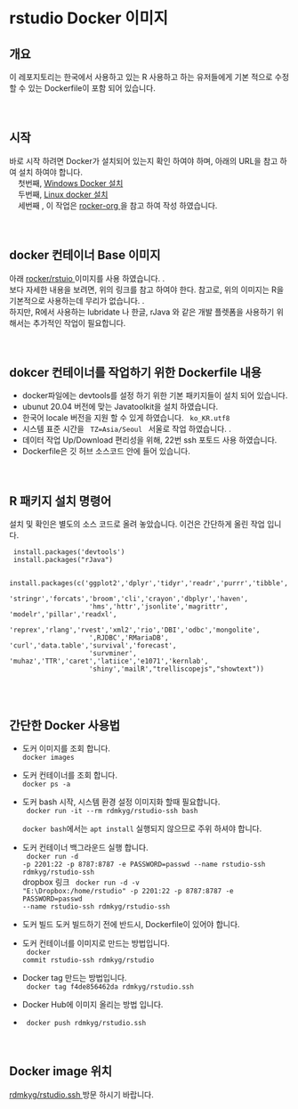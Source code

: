 # rstudio Docker 이미지 #

## 개요 ##
  이 레포지토리는  한국에서 사용하고 있는 R 사용하고 하는 유저들에게 기본 적으로 수정 할 수 있는 Dockerfile이 포함 되어 있습니다.  <br><br><br>
  
## 시작 ##
   바로 시작 하려면 Docker가 설치되어 있는지 확인 하여야 하며,  아래의 URL을 참고 하여 설치 하여야 합니다.   
   &nbsp;  &nbsp;  첫번째,  <a href ="https://myjamong.tistory.com/296#:~:text=Windows%20%ED%99%98%EA%B2%BD%EC%97%90%20Docker%20%EC%84%A4%EC%B9%98%ED%95%98%EA%B8%B0%20%EC%9C%84%ED%95%B4%20Docker%20Hub%EC%97%90%EC%84%9C,%EC%95%84%EB%9E%98%20%EC%BB%B4%ED%8F%AC%EB%84%8C%ED%8A%B8%EB%93%A4%EC%9D%B4%20%EC%A0%9C%EA%B3%B5%EB%90%9C%EB%8B%A4.&text=%EC%84%A4%EC%B9%98%ED%8C%8C%EC%9D%BC%EC%9D%84%20%EC%8B%A4%ED%96%89%ED%95%B4%EC%84%9C,%ED%95%98%EB%8A%94%20%EA%B2%83%EC%9D%84%20%ED%99%95%EC%9D%B8%ED%95%A0%20%EC%88%98%20%EC%9E%88%EB%8B%A4.">  Windows Docker 설치 </a> <br>
   &nbsp;  &nbsp;   두번째,  <a href ="https://rdmkyg.blogspot.com/2022/02/ubunt-docker-r-pull-push.html">  Linux docker 설치 </a>  <br>
   &nbsp;  &nbsp;   세번째 ,  이 작업은  <a href ="https://github.com/rocker-org/rocker">  rocker-org </a> 을 참고 하여 작성 하였습니다.  <br><br><br>
   
## docker 컨테이너 Base 이미지 ##
  아래  <a href = "https://github.com/rocker-org/rocker" > rocker/rstuio </a> 이미지를 사용 하였습니다. .  <br>
  보다 자세한 내용을 보려면,   위의 링크를 참고 하여야 한다.  참고로,  위의 이미지는 R을 기본적으로 사용하는데 무리가 없습니다. .     <br>
  하지만,  R에서 사용하는 lubridate 나 한글,  rJava 와 같은 개발 플렛폼을 사용하기 위해서는 추가적인 작업이 필요합니다. <br><br><br> 
  
 
 ## dokcer  컨테이너를 작업하기 위한 Dockerfile  내용 ##
 - docker파일에는 devtools를 설정 하기 위한 기본 패키지들이 설치 되어 있습니다.  
 - ubunut 20.04 버전에 맞는 Javatoolkit을 설치 하였습니다.  
 - 한국어 locale 버전을 지원 할 수 있게 하였습니다.   <code> ko_KR.utf8 </code>
 - 시스템 표준 시간을 <code> TZ=Asia/Seoul </code> 서울로 작업 하였습니다. . 
 - 데이터 작업 Up/Download 편리성을 위해, 22번 ssh 포토드 사용 하였습니다. 
 - Dockerfile은 깃 허브 소스코드 안에 들어 있습니다. <br><br><br>

## R 패키지 설치 명령어 ##
 설치 및 확인은 별도의 소스 코드로 올려 놓았습니다.  이건은 간단하게 올린 작업 입니다. 
 
 ```
  install.packages('devtools')   
  install.packages("rJava")

  install.packages(c('ggplot2','dplyr','tidyr','readr','purrr','tibble','lubridate',
                     'stringr','forcats','broom','cli','crayon','dbplyr','haven',
                     'hms','httr','jsonlite','magrittr', 'modelr','pillar','readxl',
                     'reprex','rlang','rvest','xml2','rio','DBI','odbc','mongolite',
                     ',RJDBC','RMariaDB', 'curl','data.table','survival','forecast',
                     'survminer', 'muhaz','TTR','caret','latiice','e1071','kernlab',
                     'shiny','mailR',"trelliscopejs","showtext"))
```
<br><br>

 ## 간단한 Docker 사용법 ##
 - 도커 이미지를  조회 합니다.  <br>
   <code>docker images</code> <br>
 - 도커 컨테이너를 조회 합니다.   <br>
   <code>docker ps -a </code> <br>
 - 도커 bash 시작, 시스템 환경 설정 이미지화 할때 필요합니다.  <br>
   <code> docker run -it --rm rdmkyg/rstudio-ssh bash </code> <br>
   <code> docker bash</code>에서는 <code>apt install</code> 실행되지 않으므로 주위 하셔야 합니다.   <br>
 - 도커 컨테이너 백그라운드 실행 합니다. <br>
   <code> docker run  -d -p 2201:22  -p 8787:8787  -e PASSWORD=passwd --name rstudio-ssh rdmkyg/rstudio-ssh</code> <br>
   dropbox 링크 <code> docker run  -d  -v "E:\Dropbox:/home/rstudio"  -p 2201:22  -p 8787:8787  -e PASSWORD=passwd --name rstudio-ssh rdmkyg/rstudio-ssh </code> <br>
 -  도커 빌드  도커 빌드하기 전에 반드시,  Dockerfile이 있어야 합니다.   <br>    
 
 - 도커 컨테이너를 이미지로 만드는 방법입니다. <br>
   <code> docker commit rstudio-ssh rdmkyg/rstudio</code>   
 - Docker tag 만드는 방법입니다.  
   <code>   docker tag f4de856462da rdmkyg/rstudio.ssh </code>  <br>
 - Docker Hub에 이미지 올리는 방법 입니다. 
 - <code> docker push rdmkyg/rstudio.ssh </code> <br><br><br>

 ## Docker image 위치  ##
   <a href ="https://hub.docker.com/repository/docker/rdmkyg/rstudio.ssh" >  rdmkyg/rstudio.ssh  </a> 방문 하시기 바랍니다. 

   

   
   
  
   
   
